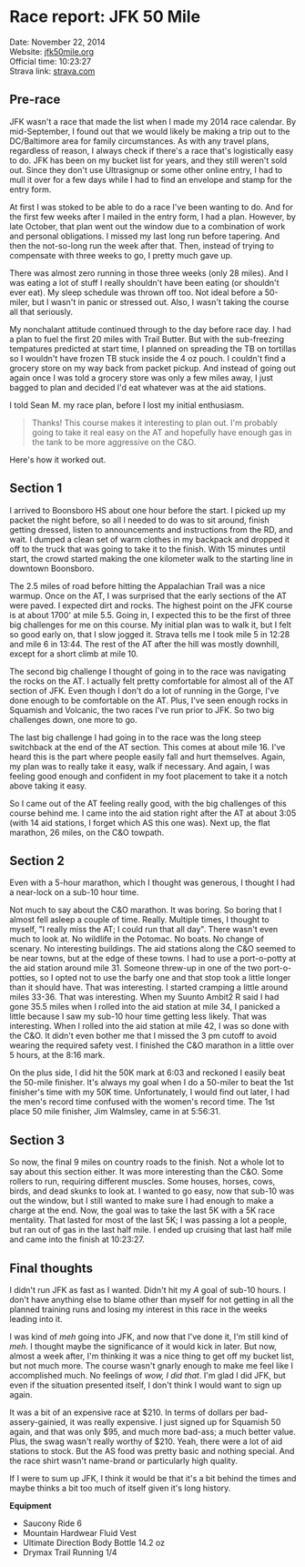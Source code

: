 # Race report: JFK 50 Mile

Date: November 22, 2014  
Website: [jfk50mile.org](http://www.jfk50mile.org/)  
Official time: 10:23:27  
Strava link: [strava.com](http://www.strava.com/activities/223281551)


## Pre-race

JFK wasn't a race that made the list when I made my 2014 race calendar.
By mid-September, I found out that we would likely be making a trip out to the DC/Baltimore area for family circumstances.
As with any travel plans, regardless of reason, I always check if there's a race that's logistically easy to do.
JFK has been on my bucket list for years, and they still weren't sold out.
Since they don't use Ultrasignup or some other online entry, I had to mull it over for a few days while I had to find an envelope and stamp for the entry form.

At first I was stoked to be able to do a race I've been wanting to do.
And for the first few weeks after I mailed in the entry form, I had a plan.
However, by late October, that plan went out the window due to a combination of work and personal obligations.
I missed my last long run before tapering.
And then the not-so-long run the week after that.
Then, instead of trying to compensate with three weeks to go, I pretty much gave up.

There was almost zero running in those three weeks (only 28 miles).
And I was eating a lot of stuff I really shouldn't have been eating (or shouldn't ever eat).
My sleep schedule was thrown off too.
Not ideal before a 50-miler, but I wasn't in panic or stressed out.
Also, I wasn't taking the course all that seriously.

My nonchalant attitude continued through to the day before race day.
I had a plan to fuel the first 20 miles with Trail Butter.
But with the sub-freezing tempatures predicted at start time, I planned on spreading the TB on tortillas so I wouldn't have frozen TB stuck inside the 4 oz pouch.
I couldn't find a grocery store on my way back from packet pickup.
And instead of going out again once I was told a grocery store was only a few miles away, I just bagged to plan and decided I'd eat whatever was at the aid stations.

I told Sean M. my race plan, before I lost my initial enthusiasm.

> Thanks! This course makes it interesting to plan out.
> I'm probably going to take it real easy on the AT and hopefully have enough gas in the tank to be more aggressive on the C&O.

Here's how it worked out.


## Section 1

I arrived to Boonsboro HS about one hour before the start.
I picked up my packet the night before, so all I needed to do was to sit around, finish getting dressed, listen to announcements and instructions from the RD, and wait.
I dumped a clean set of warm clothes in my backpack and dropped it off to the truck that was going to take it to the finish.
With 15 minutes until start, the crowd started making the one kilometer walk to the starting line in downtown Boonsboro.

The 2.5 miles of road before hitting the Appalachian Trail was a nice warmup.
Once on the AT, I was surprised that the early sections of the AT were paved.
I expected dirt and rocks.
The highest point on the JFK course is at about 1700' at mile 5.5.
Going in, I expected this to be the first of three big challenges for me on this course.
My initial plan was to walk it, but I felt so good early on, that I slow jogged it.
Strava tells me I took mile 5 in 12:28 and mile 6 in 13:44.
The rest of the AT after the hill was mostly downhill, except for a short climb at mile 10.

The second big challenge I thought of going in to the race was navigating the rocks on the AT.
I actually felt pretty comfortable for almost all of the AT section of JFK.
Even though I don't do a lot of running in the Gorge, I've done enough to be comfortable on the AT.
Plus, I've seen enough rocks in Squamish and Volcanic, the two races I've run prior to JFK.
So two big challenges down, one more to go.

The last big challenge I had going in to the race was the long steep switchback at the end of the AT section.
This comes at about mile 16.
I've heard this is the part where people easily fall and hurt themselves.
Again, my plan was to really take it easy, walk if necessary.
And again, I was feeling good enough and confident in my foot placement to take it a notch above taking it easy.

So I came out of the AT feeling really good, with the big challenges of this course behind me.
I came into the aid station right after the AT at about 3:05 (with 14 aid stations, I forget which AS this one was).
Next up, the flat marathon, 26 miles, on the C&O towpath.


## Section 2

Even with a 5-hour marathon, which I thought was generous, I thought I had a near-lock on a sub-10 hour time.

Not much to say about the C&O marathon.
It was boring.
So boring that I almost fell asleep a couple of time.
Really.
Multiple times, I thought to myself, "I really miss the AT; I could run that all day".
There wasn't even much to look at.
No wildlife in the Potomac.
No boats.
No change of scenary.
No interesting buildings.
The aid stations along the C&O seemed to be near towns, but at the edge of these towns.
I had to use a port-o-potty at the aid station around mile 31.
Someone threw-up in one of the two port-o-potties, so I opted not to use the barfy one and that stop took a little longer than it should have.
That was interesting.
I started cramping a little around miles 33-36.
That was interesting.
When my Suunto Ambit2 R said I had gone 35.5 miles when I rolled into the aid station at mile 34, I panicked a little because I saw my sub-10 hour time getting less likely.
That was interesting.
When I rolled into the aid station at mile 42, I was so done with the C&O.
It didn't even bother me that I missed the 3 pm cutoff to avoid wearing the required safety vest.
I finished the C&O marathon in a little over 5 hours, at the 8:16 mark.

On the plus side, I did hit the 50K mark at 6:03 and reckoned I easily beat the 50-mile finisher.
It's always my goal when I do a 50-miler to beat the 1st finisher's time with my 50K time.
Unfortunately, I would find out later, I had the men's record time confused with the women's record time.
The 1st place 50 mile finisher, Jim Walmsley, came in at 5:56:31.


## Section 3

So now, the final 9 miles on country roads to the finish.
Not a whole lot to say about this section either.
It was more interesting than the C&O.
Some rollers to run, requiring different muscles.
Some houses, horses, cows, birds, and dead skunks to look at.
I wanted to go easy, now that sub-10 was out the window, but I still wanted to make sure I had enough to make a charge at the end.
Now, the goal was to take the last 5K with a 5K race mentality.
That lasted for most of the last 5K; I was passing a lot a people, but ran out of gas in the last half mile.
I ended up cruising that last half mile and came into the finish at 10:23:27.


## Final thoughts

I didn't run JFK as fast as I wanted.
Didn't hit my *A* goal of sub-10 hours.
I don't have anything else to blame other than myself for not getting in all the planned training runs and losing my interest in this race in the weeks leading into it.

I was kind of *meh* going into JFK, and now that I've done it, I'm still kind of *meh*.
I thought maybe the significance of it would kick in later.
But now, almost a week after, I'm thinking it was a nice thing to get off my bucket list, but not much more.
The course wasn't gnarly enough to make me feel like I accomplished much.
No feelings of *wow, I did that*.
I'm glad I did JFK, but even if the situation presented itself, I don't think I would want to sign up again.

It was a bit of an expensive race at $210.
In terms of dollars per bad-assery-gainied, it was really expensive.
I just signed up for Squamish 50 again, and that was only $95, and much more bad-ass; a much better value.
Plus, the swag wasn't really worthy of $210.
Yeah, there were a lot of aid stations to stock.
But the AS food was pretty basic and nothing special.
And the race shirt wasn't name-brand or particularly high quality.

If I were to sum up JFK, I think it would be that it's a bit behind the times and maybe thinks a bit too much of itself given it's long history.


**Equipment**

* Saucony Ride 6
* Mountain Hardwear Fluid Vest
* Ultimate Direction Body Bottle 14.2 oz
* Drymax Trail Running 1/4
